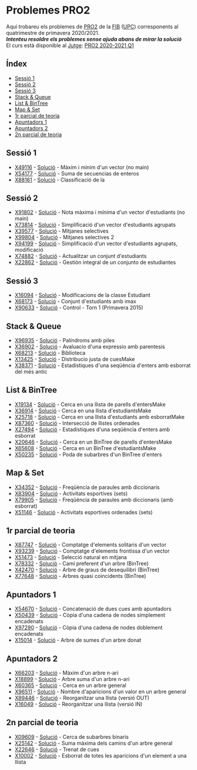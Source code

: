 # Problemes PRO2

Aquí trobareu els problemes de [PRO2](https://www.cs.upc.edu/pro2/) de la [FIB](https://www.fib.upc.edu/) ([UPC](https://www.upc.edu/)) corresponents al quatrimestre de primavera 2020/2021.                            
***Intenteu resoldre els problemes sense ajuda abans de mirar la solució***                      
El curs està disponible al [Jutge](https://jutge.org/): [PRO2 2020-2021 Q1](https://jutge.org/courses/Pro2:PRO2QP2021)

## Índex
- [Sessió 1](https://github.com/miquelt9)
- [Sessió 2](https://github.com/miquelt9)
- [Sessió 3](https://github.com/miquelt9)
- [Stack & Queue](https://github.com/miquelt9)
- [List & BinTree](https://github.com/miquelt9)
- [Map & Set](https://github.com/miquelt9)
- [1r parcial de teoria](https://github.com/miquelt9)
- [Apuntadors 1](https://github.com/miquelt9)
- [Apuntadors 2](https://github.com/miquelt9)
- [2n parcial de teoria](https://github.com/miquelt9)

## Sessió 1
- [X49116](https://jutge.org/X49116) - [Solució](X49116.cc) - Màxim i mínim d'un vector (no main)
- [X54177](https://jutge.org/X54177) - [Solució](X54177.cc) - Suma de secuencias de enteros
- [X88161](https://jutge.org/X88161) - [Solució](X88161.cc) - Classificació de la
## Sessió 2
- [X91802](https://jutge.org/X91802) - [Solució](X91802.cc) - Nota màxima i mínima d'un vector d'estudiants (no main)
- [X73814](https://jutge.org/X73814) - [Solució](X73814.cc) - Simplificació d'un vector d'estudiants agrupats
- [X39577](https://jutge.org/X39577) - [Solució](X39577.cc) - Mitjanes selectives
- [X99804](https://jutge.org/X99804) - [Solució](X99804.cc) - Mitjanes selectives 2
- [X94199](https://jutge.org/X94199) - [Solució](X94199.cc) - Simplificació d'un vector d'estudiants agrupats, modificació
- [X74882](https://jutge.org/X74882) - [Solució](X74882.cc) - Actualitzar un conjunt d'estudiants
- [X22862](https://jutge.org/X22862) - [Solució](X22862.cc) - Gestión integral de un conjunto de estudiantes
## Sessió 3
- [X16094](https://jutge.org/X16094) - [Solució](X16094.cc) - Modificacions de la classe Estudiant
- [X68173](https://jutge.org/X68173) - [Solució](X68173.cc) - Conjunt d'estudiants amb imax
- [X90633](https://jutge.org/X90633) - [Solució](X90633.cc) - Control - Torn 1 (Primavera 2015)
## Stack & Queue
- [X96935](https://jutge.org/X96935) - [Solució](X96935.cc) - Palíndroms amb piles
- [X36902](https://jutge.org/X36902) - [Solució](X36902.cc) - Avaluacio d'una expressio amb parentesis
- [X68213](https://jutge.org/X68213) - [Solució](X68213.cc) - Biblioteca
- [X13425](https://jutge.org/X13425) - [Solució](X13425.cc) - Distribucio justa de cuesMake
- [X38371](https://jutge.org/X38371) - [Solució](X38371.cc) - Estadístiques d'una seqüència d'enters amb esborrat del més antic
## List & BinTree
- [X19134](https://jutge.org/X19134) - [Solució](X19134.cc) - Cerca en una llista de parells d'entersMake
- [X36914](https://jutge.org/X36914) - [Solució](X36914.cc) - Cerca en una llista d'estudiantsMake
- [X25718](https://jutge.org/X25718) - [Solució](X25718.cc) - Cerca en una llista d'estudiants amb esborratMake
- [X87360](https://jutge.org/X87360) - [Solució](X87360.cc) - Intersecció de llistes ordenades
- [X27494](https://jutge.org/X27494) - [Solució](X27494.cc) - Estadístiques d'una seqüència d'enters amb esborrat
- [X20646](https://jutge.org/X20646) - [Solució](X20646.cc) - Cerca en un BinTree de parells d'entersMake
- [X65608](https://jutge.org/X65608) - [Solució](X65608.cc) - Cerca en un BinTree d'estudiantsMake
- [X50235](https://jutge.org/X50235) - [Solució](X50235.cc) - Poda de subarbres d'un BinTree d'enters
## Map & Set
- [X34352](https://jutge.org/X34352) - [Solució](X34352.cc) - Freqüència de paraules amb diccionaris
- [X83904](https://jutge.org/X83904) - [Solució](X83904.cc) - Activitats esportives (sets)
- [X79905](https://jutge.org/X79905) - [Solució](X79905.cc) - Freqüència de paraules amb diccionaris (amb esborrat)
- [X51146](https://jutge.org/X51146) - [Solució](X51146.cc) - Activitats esportives ordenades (sets)
## 1r parcial de teoria
- [X87747](https://jutge.org/X87747) - [Solució](X87747.cc) - Comptatge d'elements solitaris d'un vector
- [X93239](https://jutge.org/X93239) - [Solució](X93239.cc) - Comptatge d'elements frontissa d'un vector
- [X51473](https://jutge.org/X51473) - [Solució](X51473.cc) - Selecció natural en mitjana
- [X78332](https://jutge.org/X78332) - [Solució](X78332.cc) - Camí preferent d'un arbre (BinTree)
- [X42470](https://jutge.org/X42470) - [Solució](X42470.cc) - Arbre de graus de desequilibri (BinTree)
- [X77648](https://jutge.org/X77648) - [Solució](X77648.cc) - Arbres quasi coincidents (BinTree)
## Apuntadors 1
- [X54670](https://jutge.org/X54670) - [Solució](X54670.cc) - Concatenació de dues cues amb apuntadors
- [X50439](https://jutge.org/X50439) - [Solució](X50439.cc) - Còpia d'una cadena de nodes simplement encadenats
- [X97290](https://jutge.org/X97290) - [Solució](X97290.cc) - Còpia d'una cadena de nodes doblement encadenats
- [X15014](https://jutge.org/X15014) - [Solució](X15014.cc) - Arbre de sumes d'un arbre donat
## Apuntadors 2
- [X66203](https://jutge.org/X66203) - [Solució](X66203.cc) - Màxim d'un arbre n-ari
- [X18899](https://jutge.org/X18899) - [Solució](X18899.cc) - Arbre suma d'un arbre n-ari
- [X60365](https://jutge.org/X60365) - [Solució](X60365.cc) - Cerca en un arbre general
- [X96511](https://jutge.org/X96511) - [Solució](X96511.cc) - Nombre d'aparicions d'un valor en un arbre general
- [X89446](https://jutge.org/X89446) - [Solució](X89446.cc) - Reorganitzar una llista (versió OUT)
- [X16049](https://jutge.org/X16049) - [Solució](X16049.cc) - Reorganitzar una llista (versió IN)
## 2n parcial de teoria
- [X09609](https://jutge.org/X09609) - [Solució](X09609.cc) - Cerca de subarbres binaris
- [X25142](https://jutge.org/X25142) - [Solució](X25142.cc) - Suma màxima dels camins d'un arbre general
- [X22646](https://jutge.org/X22646) - [Solució](X22646.cc) - Trenat de cues
- [X10002](https://jutge.org/X10002) - [Solució](X10002.cc) - Esborrat de totes les aparicions d'un element a una llista
